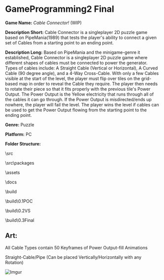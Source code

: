# GameProgramming2 Final

**Game Name:**	*Cable Connector!* (WIP)
	
**Description Short:**	Cable Connector is a singleplayer 2D puzzle game based on PipeMania(1989) that 
					tests the player's ability to connect a given set of Cables from a starting point to an ending point. 

**Description Long:**	Based on PipeMania and the minigame-genre it established, Cable Connector is a singleplayer 2D puzzle game where different shapes of cables must be connected to power the generator. 
			Types of cables include: A Straight Cable (Vertical or Horizontal), A Curved Cable (90 degree angle), and a 4-Way Cross-Cable. 
			With only a few Cables visible at the start of the level, the player must flip over tiles on the grid-based map in order to reveal the Cable they require.
					The player then needs to rotate their piece so that it fits properly with the previous tile's Power Output. 
					The Power Output is the Yellow electricity that runs through all of the cables it can go through. If the Power Output 
					is misdirected/ends up nowhere, the player will fail the level. 
					The player wins the level if cables can be used to get the Power Output flowing from the starting point to the ending point.
					

**Genre:** Puzzle

**Platform:** PC

**Folder Structure:**

\src

\src\packages

\assets

\docs

\build

\build\0.1POC

\build\0.2VS

\build\0.3Final

## Art:

All Cable Types contain 50 Keyframes of Power Output-fill Animations

Straight-Cable/Pipe (Can be placed Vertically/Horizontally with any Rotation)

![Imgur](https://imgur.com/e7nD4Ks.gif)

